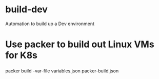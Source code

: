 # build-dev
Automation to build up a Dev environment

# Use packer to build out Linux VMs for K8s

###
packer build -var-file variables.json packer-build.json
###

